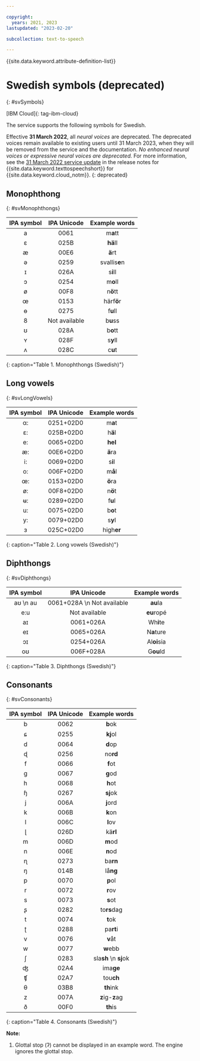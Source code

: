 ```yaml
---

copyright:
  years: 2021, 2023
lastupdated: "2023-02-20"

subcollection: text-to-speech

---
```


{{site.data.keyword.attribute-definition-list}}

# Swedish symbols (deprecated)
{: #svSymbols}

[IBM Cloud]{: tag-ibm-cloud}

The service supports the following symbols for Swedish.

Effective **31 March 2022**, all *neural voices* are deprecated. The deprecated voices remain available to existing users until 31 March 2023, when they will be removed from the service and the documentation. *No enhanced neural voices or expressive neural voices are deprecated.* For more information, see the [31 March 2022 service update](/docs/text-to-speech?topic=text-to-speech-release-notes#text-to-speech-31march2022) in the release notes for {{site.data.keyword.texttospeechshort}} for {{site.data.keyword.cloud_notm}}.
{: deprecated}

## Monophthong
{: #svMonophthongs}

| IPA symbol | IPA Unicode | Example words |
|:----------:|:-----------:|:-------------:|
| a | 0061 | m**a**tt |
| &#603; | 025B | **hä**ll |
| &#230; | 00E6 | **ä**rt |
| &#601; | 0259 | svallis**e**n |
| &#618; | 026A | s**i**ll |
| &#596; | 0254 | m**o**ll |
| &#248; | 00F8 | n**ö**tt |
| &#339; | 0153 | härf**ö**r |
| &#629; | 0275 | f**u**ll |
| 8 | Not available | b**u**ss |
| &#650; | 028A | b**o**tt |
| &#655; | 028F | s**y**ll |
| &#652; | 028C | c**u**t |
{: caption="Table 1. Monophthongs (Swedish)"}

## Long vowels
{: #svLongVowels}

| IPA symbol | IPA Unicode | Example words |
|:----------:|:-----------:|:-------------:|
| &#945;: | 0251+02D0 | m**a**t |
| &#603;: | 025B+02D0 | h**ä**l |
| e: | 0065+02D0 | **hel** |
| &#230;: | 00E6+02D0 | **ä**ra |
| i: | 0069+02D0 | s**i**l |
| o: | 006F+02D0 | m**å**l |
| &#339;: | 0153+02D0 | **ö**ra |
| &#248;: | 00F8+02D0 | n**ö**t |
| &#649;: | 0289+02D0 | f**u**l |
| u: | 0075+02D0 | b**o**t |
| y: | 0079+02D0 | s**y**l |
| &#604; | 025C+02D0 | high**er** |
{: caption="Table 2. Long vowels (Swedish)"}

## Diphthongs
{: #svDiphthongs}

| IPA symbol | IPA Unicode | Example words |
|:----------:|:-----------:|:-------------:|
| a&#650;  \n au | 0061+028A  \n Not available | **au**la |
| e:u | Not available | **eu**ropé |
| a&#618; | 0061+026A | Wh**i**te |
| e&#618; | 0065+026A | N**a**ture |
| &#596;&#618; | 0254+026A | Al**oi**sia |
| o&#650; | 006F+028A | G**ou**ld |
{: caption="Table 3. Diphthongs (Swedish)"}

## Consonants
{: #svConsonants}

| IPA symbol | IPA Unicode | Example words |
|:----------:|:-----------:|:-------------:|
| b | 0062 | **b**ok |
| &#597; | 0255 | **kj**ol |
| d | 0064 | **d**op |
| &#598; | 0256 | no**rd** |
| f | 0066 | **f**ot |
| g | 0067 | **g**od |
| h | 0068 | **h**ot |
| &#615; | 0267 | **sj**ok |
| j | 006A | **j**ord |
| k | 006B | **k**on |
| l | 006C | **l**ov |
| &#621; | 026D |kä**rl**  |
| m | 006D | **m**od |
| n | 006E | **n**od |
| &#627; | 0273 | ba**rn** |
| &#331; | 014B | lå**ng** |
| p | 0070 | **p**ol |
| r | 0072 | **r**ov |
| s | 0073 | **s**ot |
| &#642; | 0282 | to**rs**dag |
| t | 0074 | **t**ok |
| &#648; | 0288 | pa**rt**i |
| v | 0076 | **v**åt |
| w | 0077 | **w**ebb |
| &#643; | 0283 | sla**sh**  \n **sj**ok |
| &#676; | 02A4 | ima**ge** |
| &#679; | 02A7 | tou**ch** |
| &#952; | 03B8 | **th**ink |
| z | 007A | **z**ig-**z**ag |
| &#240; | 00F0 | **th**is |
{: caption="Table 4. Consonants (Swedish)"}

**Note:**

1. Glottal stop (&#660;) cannot be displayed in an example word. The engine ignores the glottal stop.
